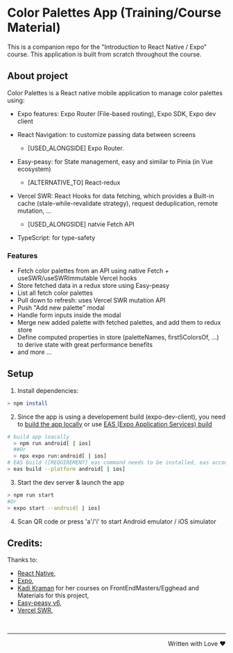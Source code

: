 # Color Palettes App (Training/Course Material)
This is a companion repo for the "Introduction to React Native / Expo" course. This application is built from scratch throughout the course.
## About project
Color Palettes is a React native mobile application to manage color palettes using:
  - Expo features: Expo Router (File-based routing), Expo SDK, Expo dev client

  - React Navigation: to customize passing data between screens
    - [USED_ALONGSIDE] Expo Router.

  - Easy-peasy: for State management, easy and similar to Pinia (in Vue ecosystem)
    - [ALTERNATIVE_TO] React-redux

  - Vercel SWR: React Hooks for data fetching, which provides a Built-in cache (stale-while-revalidate strategy), request deduplication, remote mutation, ... 
    - [USED_ALONGSIDE] natvie Fetch API

  - TypeScript: for type-safety
  
### Features
- Fetch color palettes from an API using native Fetch + useSWR/useSWRImmutable Vercel hooks
- Store fetched data in a redux store using Easy-peasy
- List all fetch color palettes
- Pull down to refresh: uses Vercel SWR mutation API
- Push "Add new palette" modal
- Handle form inputs inside the modal
- Merge new added palette with fetched palettes, and add them to redux store
- Define computed properties in store (paletteNames, first5ColorsOf, ...) to derive state with great performance benefits
- and more ...

## Setup
1. Install dependencies:
```bash
> npm install
```
2. Since the app is using a developement build (expo-dev-client), you need to [build the app locally](https://docs.expo.dev/guides/local-app-development/) or use [EAS (Expo Application Services) build](https://docs.expo.dev/build/introduction/) 
```bash
# build app loacally
  > npm run android[ | ios]
  ##Or 
  > npx expo run:android[ | ios]
# EAS build ([REQUIREMENT] eas command needs to be installed, eas account is required)
> eas build --platform android[ | ios]
```

3. Start the dev server & launch the app
```bash
> npm run start
#Or 
> expo start --android[ | ios]
```

4. Scan QR code or press 'a'/'i' to start Android emulator / iOS simulator

## Credits:
Thanks to:
  - [React Native](https://reactnative.dev/docs/components-and-apis),
  - [Expo](https://docs.expo.dev/versions/latest/),
  - [Kadi Kraman](https://github.com/kadikraman) for her courses on FrontEndMasters/Egghead and Materials for this project,
  - [Easy-peasy v6](https://easy-peasy.dev/),
  - [Vercel SWR](https://swr.vercel.app/docs/api),
  

<br/>

---
<p align="right">Written with Love ❤️</p>